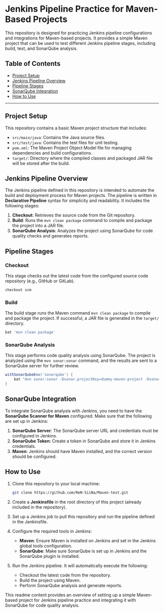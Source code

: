 # Jenkins Pipeline Practice for Maven-Based Projects

This repository is designed for practicing Jenkins pipeline configurations and integrations for Maven-based projects. It provides a simple Maven project that can be used to test different Jenkins pipeline stages, including build, test, and SonarQube analysis.

## Table of Contents

- [Project Setup](#project-setup)
- [Jenkins Pipeline Overview](#jenkins-pipeline-overview)
- [Pipeline Stages](#pipeline-stages)
- [SonarQube Integration](#sonarqube-integration)
- [How to Use](#how-to-use)


---

## Project Setup

This repository contains a basic Maven project structure that includes:

- `src/main/java`: Contains the Java source files.
- `src/test/java`: Contains the test files for unit testing.
- `pom.xml`: The Maven Project Object Model file for managing dependencies and build configurations.
- `target/`: Directory where the compiled classes and packaged JAR file will be stored after the build.

## Jenkins Pipeline Overview

The Jenkins pipeline defined in this repository is intended to automate the build and deployment process for Maven projects. The pipeline is written in **Declarative Pipeline** syntax for simplicity and readability. It includes the following stages:

1. **Checkout**: Retrieves the source code from the Git repository.
2. **Build**: Runs the `mvn clean package` command to compile and package the project into a JAR file.
3. **SonarQube Analysis**: Analyzes the project using SonarQube for code quality checks and generates reports.

## Pipeline Stages

### Checkout
This stage checks out the latest code from the configured source code repository (e.g., GitHub or GitLab).

```groovy
checkout scm
```

### Build
The build stage runs the Maven command `mvn clean package` to compile and package the project. If successful, a JAR file is generated in the `target/` directory.

```groovy
bat 'mvn clean package'
```

### SonarQube Analysis
This stage performs code quality analysis using SonarQube. The project is analyzed using the `mvn sonar:sonar` command, and the results are sent to a SonarQube server for further review.

```groovy
withSonarQubeEnv('sonarqube') {
    bat "mvn sonar:sonar -Dsonar.projectKey=dummy-maven-project -Dsonar.sources=src/main/java -Dsonar.host.url=http://localhost:9000 -Dsonar.login=%SONAR_TOKEN%"
}
```

## SonarQube Integration

To integrate SonarQube analysis with Jenkins, you need to have the **SonarQube Scanner for Maven** configured. Make sure that the following are set up in Jenkins:

1. **SonarQube Server**: The SonarQube server URL and credentials must be configured in Jenkins.
2. **SonarQube Token**: Create a token in SonarQube and store it in Jenkins credentials.
3. **Maven**: Jenkins should have Maven installed, and the correct version should be configured.

## How to Use

1. Clone this repository to your local machine:
   ```bash
   git clone https://github.com/ReN-SiiNa/Maven-test.git
   ```

2. Create a **Jenkinsfile** in the root directory of this project (already included in the repository).

3. Set up a Jenkins job to pull this repository and run the pipeline defined in the Jenkinsfile.

4. Configure the required tools in Jenkins:
   - **Maven**: Ensure Maven is installed on Jenkins and set in the Jenkins global tools configuration.
   - **SonarQube**: Make sure SonarQube is set up in Jenkins and the SonarQube plugin is installed.

5. Run the Jenkins pipeline. It will automatically execute the following:
   - Checkout the latest code from the repository.
   - Build the project using Maven.
   - Perform SonarQube analysis and generate reports.



This readme content provides an overview of setting up a simple Maven-based project for Jenkins pipeline practice and integrating it with SonarQube for code quality analysis.
